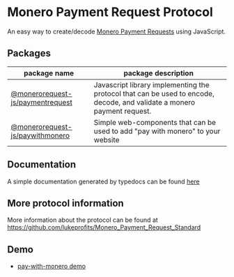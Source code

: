 # Monero Payment Request Protocol
An easy way to create/decode [Monero Payment Requests](https://github.com/lukeprofits/Monero_Payment_Request_Standard) using JavaScript.

## Packages

| package name                                                  |package description|
|---------------------------------------------------------------|---|
| [@monerorequest-js/paymentrequest](./packages/paymentrequest) |Javascript library implementing the protocol that can be used to encode, decode, and validate a monero payment request.|
| [@monerorequest-js/paywithmonero](./packages/paywithmonero)   |Simple web-components that can be used to add "pay with monero" to your website|

## Documentation
A simple documentation generated by typedocs can be found [here](https://monero-payment-request-js.netlify.app/)

## More protocol information
More information about the protocol can be found at https://github.com/lukeprofits/Monero_Payment_Request_Standard 

## Demo
- [pay-with-monero demo](https://pay-with-monero-payment-request.netlify.app/)